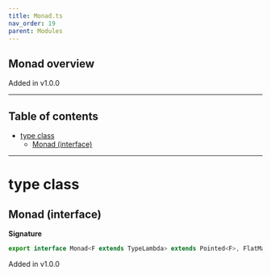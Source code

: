 ```yaml
---
title: Monad.ts
nav_order: 19
parent: Modules
---
```


## Monad overview

Added in v1.0.0

---

<h2 class="text-delta">Table of contents</h2>

- [type class](#type-class)
  - [Monad (interface)](#monad-interface)

---

# type class

## Monad (interface)

**Signature**

```ts
export interface Monad<F extends TypeLambda> extends Pointed<F>, FlatMap<F> {}
```

Added in v1.0.0
